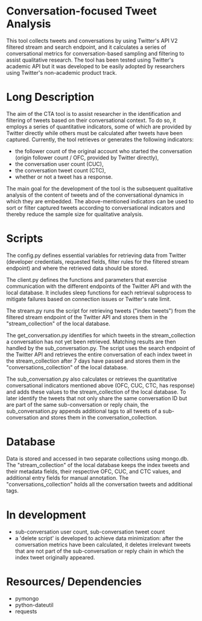 # Conversation-focused Tweet Analysis

This tool collects tweets and conversations by using Twitter's API V2 filtered stream and search endpoint, and it calculates a series of conversational metrics for conversation-based sampling and filtering to assist qualitative research. The tool has been tested using Twitter's academic API but it was developed to be easily adopted by researchers using Twitter's non-academic product track.

# Long Description

The aim of the CTA tool is to assist researcher in the identification and filtering of tweets based on their conversational context. To do so, it employs a series of quantitative indicators, some of which are provided by Twitter directly while others must be calculated after tweets have been captured. Currently, the tool retrieves or generates the following indicators: 

- the follower count of the original account who started the conversation (origin follower count / OFC, provided by Twitter directly),
- the conversation user count (CUC), 
- the conversation tweet count (CTC),
- whether or not a tweet has a response.

The main goal for the development of the tool is the subsequent qualitative analysis of the content of tweets and of the conversational dynamics in which they are embedded. The above-mentioned indicators can be used to sort or filter captured tweets according to conversational indicators and thereby reduce the sample size for qualitative analysis.

# Scripts

The config.py defines essential variables for retrieving data from Twitter (developer credentials, requested fields, filter rules for the filtered stream endpoint) and where the retrieved data should be stored. 

The client.py defines the functions and parameters that exercise communication with the different endpoints of the Twitter API and with the local database. It includes sleep functions for each retrieval subprocess to mitigate failures based on connection issues or Twitter's rate limit.

The stream.py runs the script for retrieving tweets ("index tweets") from the filtered stream endpoint of the Twitter API and stores them in the "stream_collection" of the local database.

The get_conversation.py identifies for which tweets in the stream_collection a conversation has not yet been retrieved. Matching results are then handled by the sub_conversation.py. The script uses the search endpoint of the Twitter API and retrieves the entire conversation of each index tweet in the stream_collection after 7 days have passed and stores them in the "conversations_collection" of the local database.

The sub_conversation.py also calculates or retrieves the quantitative conversational indicators mentioned above (OFC, CUC, CTC, has response) and adds these values to the stream_collection of the local database. To later identify the tweets that not only share the same conversation ID but are part of the same sub-conversation or reply chain, the sub_conversation.py appends additional tags to all tweets of a sub-conversation and stores them in the conversation_collection.

# Database

Data is stored and accessed in two separate collections using mongo.db. The "stream_collection" of the local database keeps the index tweets and their metadata fields, their respective OFC, CUC, and CTC values, and additional entry fields for manual annotation. The "conversations_collection" holds all the conversation tweets and additional tags.

# In development

- sub-conversation user count, sub-conversation tweet count
- a 'delete script' is developed to achieve data minimization: after the conversation metrics have been calculated, it deletes irrelevant tweets that are not part of the sub-conversation or reply chain in which the index tweet originally appeared.

# Resources/ Dependencies

- pymongo
- python-dateutil
- requests
